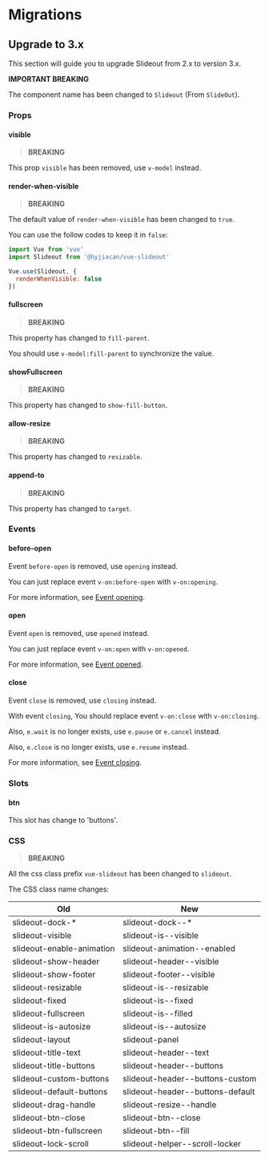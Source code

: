 # Migrations

## Upgrade to 3.x

This section will guide you to upgrade Slideout from 2.x to version 3.x.

**IMPORTANT BREAKING**

The component name has been changed to `Slideout` (From `SlideOut`).

### Props

#### visible

> **BREAKING**

This prop `visible` has been removed, use `v-model` instead.

#### render-when-visible

> **BREAKING**

The default value of `render-when-visible` has been changed to `true`.

You can use the follow codes to keep it in `false`:

```javascript
import Vue from 'vue'
import Slideout from '@hyjiacan/vue-slideout'

Vue.use(Slideout, {
  renderWhenVisible: false
})
```

#### fullscreen

> **BREAKING**

This property has changed to `fill-parent`.

You should use `v-model:fill-parent` to synchronize the value.

#### showFullscreen

> **BREAKING**

This property has changed to `show-fill-button`.

#### allow-resize

> **BREAKING**

This property has changed to `resizable`.

#### append-to

> **BREAKING**

This property has changed to `target`.

### Events

#### before-open

Event `before-open` is removed, use `opening` instead.

You can just replace event `v-on:before-open` with `v-on:opening`.

For more information, see [Event opening](./API.md#opening).

#### open

Event `open` is removed, use `opened` instead.

You can just replace event `v-on:open` with `v-on:opened`.

For more information, see [Event opened](./API.md#opened).

#### close

Event `close` is removed, use `closing` instead.

With event `closing`, You should replace event `v-on:close` with `v-on:closing`.

Also, `e.wait` is no longer exists, use `e.pause` or `e.cancel` instead.

Also, `e.close` is no longer exists, use `e.resume` instead.

For more information, see [Event closing](./API.md#closing).

### Slots

#### btn

This slot has change to 'buttons'.

### CSS

> **BREAKING**

All the css class prefix `vue-slideout` has been changed to `slideout`.

The CSS class name changes:

|Old|New|
|---|---|
|slideout-dock-*|slideout-dock--*|
|slideout-visible|slideout-is--visible|
|slideout-enable-animation|slideout-animation--enabled|
|slideout-show-header|slideout-header--visible|
|slideout-show-footer|slideout-footer--visible|
|slideout-resizable|slideout-is--resizable|
|slideout-fixed|slideout-is--fixed|
|slideout-fullscreen|slideout-is--filled|
|slideout-is-autosize|slideout-is--autosize|
|slideout-layout|slideout-panel|
|slideout-title-text|slideout-header--text|
|slideout-title-buttons|slideout-header--buttons|
|slideout-custom-buttons|slideout-header--buttons-custom|
|slideout-default-buttons|slideout-header--buttons-default|
|slideout-drag-handle|slideout-resize--handle|
|slideout-btn-close|slideout-btn--close|
|slideout-btn-fullscreen|slideout-btn--fill|
|slideout-lock-scroll|slideout-helper--scroll-locker|
